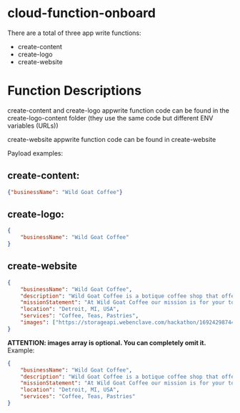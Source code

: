 # cloud-function-onboard

There are a total of three app write functions:
- create-content
- create-logo
- create-website

# Function Descriptions
create-content and create-logo appwrite function code can be found in the create-logo-content folder (they use the same code but different ENV variables (URLs))

create-website appwrite function code can be found in create-website

Payload examples:

## create-content:
```json
{"businessName": "Wild Goat Coffee"}
```

## create-logo:
```json
{
	"businessName": "Wild Goat Coffee"
}
```

## create-website
```json
{
	"businessName": "Wild Goat Coffee",
	"description": "Wild Goat Coffee is a botique coffee shop that offers the highest quality beans to wake you up in the morning and keep your day going strong. We offer a very laid back atmosphere and we host poetry nights every Saturday. Come in, drink good coffee, and become crazy",
	"missionStatement": "At Wild Goat Coffee our mission is for your to become crazy hyped up on caffeiene. When you leave our coffee shop, you will be all jacked up on espresso shots.",
	"location": "Detroit, MI, USA",
	"services": "Coffee, Teas, Pastries",
	"images": ["https://storageapi.webenclave.com/hackathon/1692429874431.png", "https://storageapi.webenclave.com/hackathon/1692430527112.png", "https://storageapi.webenclave.com/hackathon/1692430574612.png", "https://storageapi.webenclave.com/hackathon/1692464910504.png", "https://storageapi.webenclave.com/hackathon/1692464973975.png", "https://storageapi.webenclave.com/hackathon/1692465242332.png"]
}
```

**ATTENTION: images array is optional. You can completely omit it.**
Example:
```json
{
	"businessName": "Wild Goat Coffee",
	"description": "Wild Goat Coffee is a botique coffee shop that offers the highest quality beans to wake you up in the morning and keep your day going strong. We offer a very laid back atmosphere and we host poetry nights every Saturday. Come in, drink good coffee, and become crazy",
	"missionStatement": "At Wild Goat Coffee our mission is for your to become crazy hyped up on caffeiene. When you leave our coffee shop, you will be all jacked up on espresso shots.",
	"location": "Detroit, MI, USA",
	"services": "Coffee, Teas, Pastries"
}
```